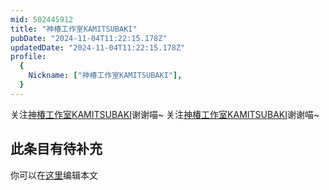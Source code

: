 ```yaml
---
mid: 502445912
title: "神椿工作室KAMITSUBAKI"
pubDate: "2024-11-04T11:22:15.178Z"
updatedDate: "2024-11-04T11:22:15.178Z"
profile:
  {
    Nickname: ["神椿工作室KAMITSUBAKI"],
  }
---
```


关注[神椿工作室KAMITSUBAKI](https://space.bilibili.com/502445912)谢谢喵~ 关注[神椿工作室KAMITSUBAKI](https://space.bilibili.com/502445912)谢谢喵~

## 此条目有待补充
你可以在[这里](https://github.com/Yuhanawa/VTuber.ICU-Content/edit/master/v/神椿工作室KAMITSUBAKI/index.md)编辑本文
